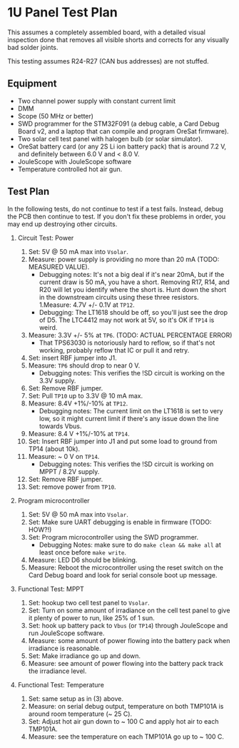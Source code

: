 # 1U Panel Test Plan

This assumes a completely assembled board, with a detailed visual inspection done that removes all visible shorts and corrects for any visually bad solder joints.

This testing assumes R24-R27 (CAN bus addresses) are not stuffed.


## Equipment

- Two channel power supply with constant current limit
- DMM
- Scope (50 MHz or better)
- SWD programmer for the STM32F091 (a debug cable, a Card Debug Board v2, and a laptop that can compile and program OreSat firmware).
- Two solar cell test panel with halogen bulb (or solar simulator).
- OreSat battery card (or any 2S Li ion battery pack) that is around 7.2 V, and definitely between 6.0 V and < 8.0 V.
- JouleScope with JouleScope software
- Temperature controlled hot air gun.

## Test Plan

In the following tests, do not continue to test if a test fails. Instead, debug the PCB then continue to test. If you don't fix these problems in order, you may end up destroying other circuits.
1. Circuit Test: Power
   1. Set: 5V @ 50 mA max into `Vsolar`.
   1. Measure: power supply is providing no more than 20 mA (TODO: MEASURED VALUE).
      - Debugging notes: It's not a big deal if it's near 20mA, but if the current draw is 50 mA, you have a short. Removing R17, R14, and R20 will let you identify where the short is. Hunt down the short in the downstream circuits using these three resistors.
   1.Measure: 4.7V +/- 0.1V at `TP12`.
      - Debugging: The LT1618 should be off, so you'll just see the drop of D5. The LTC4412 may not work at 5V, so it's OK if `TP14` is weird.
   1. Measure: 3.3V +/- 5% at `TP6`. (TODO: ACTUAL PERCENTAGE ERROR)
      - That TPS63030 is notoriously hard to reflow, so if that's not working, probably reflow that IC or pull it and retry.
   1. Set: insert RBF jumper into J1.
   1. Measure: `TP6` should drop to near 0 V.
      * Debugging notes: This verifies the !SD circuit is working on the 3.3V supply.
   1. Set: Remove RBF jumper.
   1. Set: Pull `TP10` up to 3.3V @ 10 mA max.
   1. Measure: 8.4V +1%/-10% at `TP12`.
      * Debugging notes: The current limit on the LT1618 is set to very low, so it might current limit if there's any issue down the line towards Vbus.
   1. Measure: 8.4 V +1%/-10% at `TP14`.
   1. Set: Insert RBF jumper into J1 and put some load to ground from TP14 (about 10k).
   1. Measure: ~ 0 V on `TP14`.
      * Debugging notes: This verifies the !SD circuit is working on MPPT / 8.2V supply.
   1. Set: Remove RBF jumper.
   1. Set: remove power from `TP10`. 
   
2. Program microcontroller
   1. Set: 5V @ 50 mA max into `Vsolar`.
   1. Set: Make sure UART debugging is enable in firmware (TODO: HOW?!)
   1. Set: Program microcontroller using the SWD programmer.
      * Debugging Notes: make sure to do `make clean && make all` at least once before `make write`.
   1. Measure: LED D6 should be blinking.
   1. Measure: Reboot the microcontroller using the reset switch on the Card Debug board and look for serial console boot up message.

3. Functional Test: MPPT
   1. Set: hookup two cell test panel to `Vsolar`.
   1. Set: Turn on some amount of irradiance on the cell test panel to give it plenty of power to run, like 25% of 1 sun.
   1. Set: hook up battery pack to `Vbus` (or `TP14`) through JouleScope and run JouleScope software.
   1. Measure: some amount of power flowing into the battery pack when irradiance is reasonable.
   1. Set: Make irradiance go up and down.
   1. Measure: see amount of power flowing into the battery pack track the irradiance level.

3. Functional Test: Temperature
   1. Set: same setup as in (3) above.
   1. Measure: on serial debug output, temperature on both TMP101A is around room temperature (~ 25 C).
   1. Set: Adjust hot air gun down to ~ 100 C and apply hot air to each TMP101A.
   1. Measure: see the temperature on each TMP101A go up to ~ 100 C.

   
   
   
   

